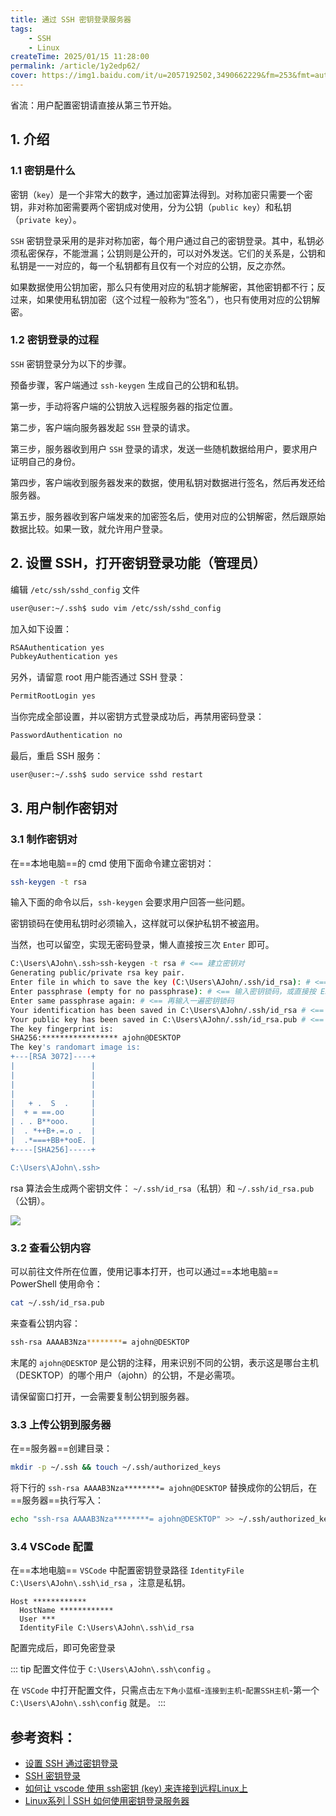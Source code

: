 ```yaml
---
title: 通过 SSH 密钥登录服务器
tags:
    - SSH
    - Linux
createTime: 2025/01/15 11:28:00
permalink: /article/1y2edp62/
cover: https://img1.baidu.com/it/u=2057192502,3490662229&fm=253&fmt=auto&app=138&f=JPEG?w=608&h=323
---
```


省流：用户配置密钥请直接从第三节开始。

## 1. 介绍

### 1.1 密钥是什么
密钥（`key`）是一个非常大的数字，通过加密算法得到。<!-- more -->对称加密只需要一个密钥，非对称加密需要两个密钥成对使用，分为公钥（`public key`）和私钥（`private key`）。

`SSH` 密钥登录采用的是非对称加密，每个用户通过自己的密钥登录。其中，私钥必须私密保存，不能泄漏；公钥则是公开的，可以对外发送。它们的关系是，公钥和私钥是一一对应的，每一个私钥都有且仅有一个对应的公钥，反之亦然。

如果数据使用公钥加密，那么只有使用对应的私钥才能解密，其他密钥都不行；反过来，如果使用私钥加密（这个过程一般称为“签名”），也只有使用对应的公钥解密。

### 1.2 密钥登录的过程
`SSH` 密钥登录分为以下的步骤。

预备步骤，客户端通过 `ssh-keygen` 生成自己的公钥和私钥。

第一步，手动将客户端的公钥放入远程服务器的指定位置。

第二步，客户端向服务器发起 `SSH` 登录的请求。

第三步，服务器收到用户 `SSH` 登录的请求，发送一些随机数据给用户，要求用户证明自己的身份。

第四步，客户端收到服务器发来的数据，使用私钥对数据进行签名，然后再发还给服务器。

第五步，服务器收到客户端发来的加密签名后，使用对应的公钥解密，然后跟原始数据比较。如果一致，就允许用户登录。

## 2. 设置 SSH，打开密钥登录功能（管理员）

编辑 `/etc/ssh/sshd_config` 文件
```bash
user@user:~/.ssh$ sudo vim /etc/ssh/sshd_config
```
加入如下设置：
```bash
RSAAuthentication yes
PubkeyAuthentication yes
```

另外，请留意 root 用户能否通过 SSH 登录：
```bash
PermitRootLogin yes
```
当你完成全部设置，并以密钥方式登录成功后，再禁用密码登录：
```bash
PasswordAuthentication no
```
最后，重启 SSH 服务：
```bash
user@user:~/.ssh$ sudo service sshd restart
```

## 3. 用户制作密钥对
### 3.1 制作密钥对

在==本地电脑==的 cmd 使用下面命令建立密钥对：

```bash
ssh-keygen -t rsa
```

输入下面的命令以后，`ssh-keygen` 会要求用户回答一些问题。

密钥锁码在使用私钥时必须输入，这样就可以保护私钥不被盗用。

当然，也可以留空，实现无密码登录，懒人直接按三次 `Enter` 即可。


```bash
C:\Users\AJohn\.ssh>ssh-keygen -t rsa # <== 建立密钥对
Generating public/private rsa key pair.
Enter file in which to save the key (C:\Users\AJohn/.ssh/id_rsa): # <== 按 Enter
Enter passphrase (empty for no passphrase): # <== 输入密钥锁码，或直接按 Enter 留空
Enter same passphrase again: # <== 再输入一遍密钥锁码
Your identification has been saved in C:\Users\AJohn/.ssh/id_rsa # <== 私钥
Your public key has been saved in C:\Users\AJohn/.ssh/id_rsa.pub # <== 公钥
The key fingerprint is:
SHA256:***************** ajohn@DESKTOP
The key's randomart image is:
+---[RSA 3072]----+
|                 |
|                 |
|                 |
|                 |
|   + .  S  .     |
|  + = ==.oo      |
| . . B**ooo.     |
|  . *++B+.=.o .  |
|  .*===+BB+*ooE. |
+----[SHA256]-----+

C:\Users\AJohn\.ssh>
```

rsa 算法会生成两个密钥文件： `~/.ssh/id_rsa`（私钥）和 `~/.ssh/id_rsa.pub`（公钥）。

![](https://cdn.jsdelivr.net/gh/zzyAJohn/Blog-Image/2025-02-24/202502241647112.png)

### 3.2 查看公钥内容

可以前往文件所在位置，使用记事本打开，也可以通过==本地电脑== PowerShell 使用命令：

```bash
cat ~/.ssh/id_rsa.pub
```

来查看公钥内容：
```bash
ssh-rsa AAAAB3Nza********= ajohn@DESKTOP
```

末尾的 `ajohn@DESKTOP` 是公钥的注释，用来识别不同的公钥，表示这是哪台主机（DESKTOP）的哪个用户（ajohn）的公钥，不是必需项。

请保留窗口打开，一会需要复制公钥到服务器。

### 3.3 上传公钥到服务器
在==服务器==创建目录：
```bash
mkdir -p ~/.ssh && touch ~/.ssh/authorized_keys
```


将下行的 `ssh-rsa AAAAB3Nza********= ajohn@DESKTOP` 替换成你的公钥后，在==服务器==执行写入：
```bash
echo "ssh-rsa AAAAB3Nza********= ajohn@DESKTOP" >> ~/.ssh/authorized_keys
```

### 3.4 VSCode 配置

在==本地电脑== `VSCode` 中配置密钥登录路径 `IdentityFile C:\Users\AJohn\.ssh\id_rsa` ，注意是私钥。
```
Host ************
  HostName ************
  User ***
  IdentityFile C:\Users\AJohn\.ssh\id_rsa
```
配置完成后，即可免密登录

::: tip
配置文件位于 `C:\Users\AJohn\.ssh\config` 。

在 `VSCode` 中打开配置文件，只需点击`左下角小蓝框`-`连接到主机`-`配置SSH主机`-第一个 `C:\Users\AJohn\.ssh\config` 就是。
:::
## 参考资料：
- [设置 SSH 通过密钥登录](https://www.runoob.com/w3cnote/set-ssh-login-key.html)
- [SSH 密钥登录](https://wangdoc.com/ssh/key)
- [如何让 vscode 使用 ssh密钥 (key) 来连接到远程Linux上](https://blog.csdn.net/surfirst/article/details/114311394)
- [Linux系列 | SSH 如何使用密钥登录服务器](https://cloud.tencent.com/developer/article/1780788)